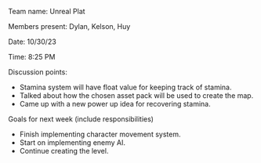 Team name: Unreal Plat

Members present: Dylan, Kelson, Huy

Date: 10/30/23

Time: 8:25 PM

Discussion points:

* Stamina system will have float value for keeping track of stamina. 
* Talked about how the chosen asset pack will be used to create the map. 
* Came up with a new power up idea for recovering stamina.

Goals for next week (include responsibilities)

* Finish implementing character movement system.
* Start on implementing enemy AI.
* Continue creating the level.
